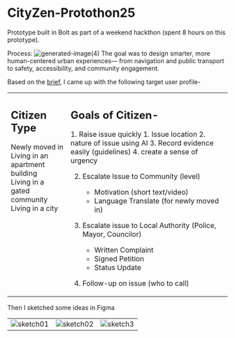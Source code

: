 # CityZen-Protothon25
Prototype built in Bolt as part of a weekend hackthon (spent 8 hours on this prototype).

Process:
![generated-image(4)](https://github.com/user-attachments/assets/89575805-6ba6-4093-b9dc-6995cadd281d)
The goal was to design smarter, more human-centered urban experiences— from navigation and public transport to safety, accessibility, and community engagement.

Based on the <a href="https://doc.clickup.com/26455927/p/h/t7bvq-4251/f677b716e286242/t7bvq-4491">brief</a>, I came up with the following target user profile-
<table>
  <tr valign="top">
    <td>
      <h2>Citizen Type</h2>
      <p>
        Newly moved in<br>
        Living in an apartment building<br>
        Living in a gated community<br>
        Living in a city
</p>
    </td>
    <td>
      <h2>
        Goals of Citizen-
      </h2>
<p>
1. Raise issue quickly
    1. Issue location
    2. nature of issue using AI
    3. Record evidence easily (guidelines)
    4. create a sense of urgency

2. Escalate Issue to Community (level)
    * Motivation (short text/video)
    * Language Translate (for newly moved in)

3. Escalate issue to Local Authority (Police, Mayor, Councilor)
    * Written Complaint
    * Signed Petition
    * Status Update

4. Follow-up on issue (who to call)  
</p>
    </td>
  </tr>
</table>


Then I sketched some ideas in Figma
<table>
<tr valign="top">
<td><img src="https://github.com/user-attachments/assets/c3ced198-bf78-4b21-a916-0b6d71f6cf3e" alt="sketch01"></td>
<td><img src="https://github.com/user-attachments/assets/983e7422-0dc1-44bb-bc7e-7985ecc61ea9" alt="sketch02"></td>
<td><img src="https://github.com/user-attachments/assets/b40d8e78-4295-4d5d-9d96-1ac46a3b485d" alt="sketch3"></td>
</tr>
</table>

